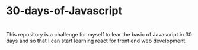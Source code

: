 # 30-days-of-Javascript
#
This repository is a challenge for myself to lear the basic of Javascript in 30 days
and so that I can start learning react for front end web development.
